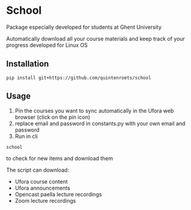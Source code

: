 # School
Package especially developed for students at Ghent University

Automatically download all your course materials and keep track of your progress
developed for Linux OS

## Installation

```shell
pip install git+https://github.com/quintenroets/school
```

## Usage
1) Pin the courses you want to sync automatically in the Ufora web browser (click on the pin icon)
2) replace email and password in constants.py with your own email and password
3) Run in cli

```shell
school
```
to check for new items and download them

The script can download:
* Ufora course content
* Ufora announcements
* Opencast paella lecture recordings
* Zoom lecture recordings
